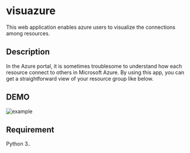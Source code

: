 visuazure
====

This web application enables azure users to visualize the connections among resources. 

## Description
In the Azure portal, it is sometimes troublesome to understand how each resource connect to others in Microsoft Azure.
By using this app, you can get a straightforward view of your resource group like below.

## DEMO
![example](https://github.com/uchiiii/visuazure/tree/master/static/PNG/example.PNG)

## Requirement
Python 3.*.*

